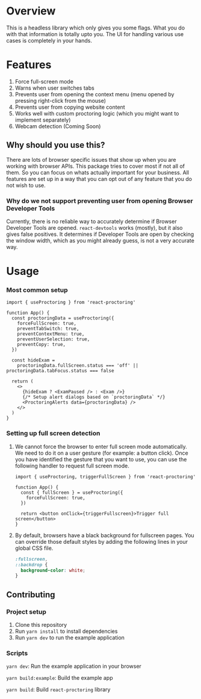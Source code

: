 # Overview

This is a headless library which only gives you some flags. What you do with that information is totally upto you. The UI for handling various use cases is completely in your hands.

# Features

1. Force full-screen mode
2. Warns when user switches tabs
3. Prevents user from opening the context menu (menu opened by pressing right-click from the mouse)
4. Prevents user from copying website content
5. Works well with custom proctoring logic (which you might want to implement separately)
6. Webcam detection (Coming Soon)

## Why should you use this?

There are lots of browser specific issues that show up when you are working with browser APIs. This package tries to cover most if not all of them. So you can focus on whats actually important for your business. All features are set up in a way that you can opt out of any feature that you do not wish to use.

### Why do we not support preventing user from opening Browser Developer Tools

Currently, there is no reliable way to accurately determine if Browser Developer Tools are opened. `react-devtools` works (mostly), but it also gives false positives. It determines if Developer Tools are open by checking the window width, which as you might already guess, is not a very accurate way.

# Usage

### Most common setup

```tsx
import { useProctoring } from 'react-proctoring'

function App() {
  const proctoringData = useProctoring({
    forceFullScreen: true,
    preventTabSwitch: true,
    preventContextMenu: true,
    preventUserSelection: true,
    preventCopy: true,
  })

  const hideExam =
    proctoringData.fullScreen.status === 'off' || proctoringData.tabFocus.status === false

  return (
    <>
      {hideExam ? <ExamPaused /> : <Exam />}
      {/* Setup alert dialogs based on `proctoringData` */}
      <ProctoringAlerts data={proctoringData} />
    </>
  )
}
```

### Setting up full screen detection

1. We cannot force the browser to enter full screen mode automatically. We need to do it on a user gesture (for example: a button click). Once you have identified the gesture that you want to use, you can use the following handler to request full screen mode.

   ```tsx
   import { useProctoring, triggerFullScreen } from 'react-proctoring'

   function App() {
     const { fullScreen } = useProctoring({
       forceFullScreen: true,
     })

     return <button onClick={triggerFullscreen}>Trigger full screen</button>
   }
   ```

2. By default, browsers have a black background for fullscreen pages. You can override those default styles by adding the following lines in your global CSS file.

   ```css
   :fullscreen,
   ::backdrop {
     background-color: white;
   }
   ```

## Contributing

### Project setup

1. Clone this repository
2. Run `yarn install` to install dependencies
3. Run `yarn dev` to run the example application

### Scripts

`yarn dev`: Run the example application in your browser

`yarn build:example`: Build the example app

`yarn build`: Build `react-proctoring` library

